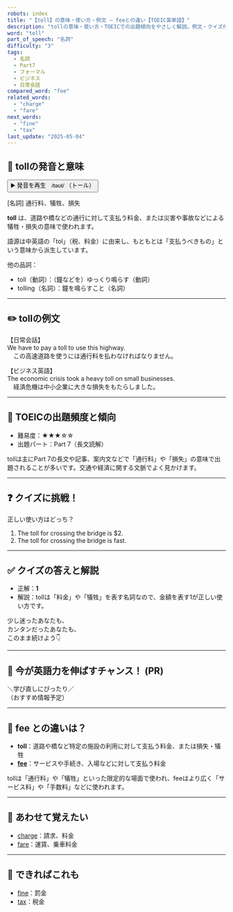 ```yaml
---
robots: index
title: "【toll】の意味・使い方・例文 ― feeとの違い【TOEIC英単語】"
description: "tollの意味・使い方・TOEICでの出題傾向をやさしく解説。例文・クイズ付きでfeeとの違いもわかりやすく学べます。"
word: "toll"
part_of_speech: "名詞"
difficulty: "3"
tags:
  - 名詞
  - Part7
  - フォーマル
  - ビジネス
  - 日常会話
compared_word: "fee"
related_words:
  - "charge"
  - "fare"
next_words:
  - "fine"
  - "tax"
last_update: "2025-05-04"
---
```


## 🔰 tollの発音と意味

<button class="play-audio" onclick="playTTS('toll')">
  <span class="play-audio-main">
    ▶️ 発音を再生　/təʊl/
  </span>
  <span class="play-audio-sub">
    （トール）
  </span>
</button>

[名詞] 通行料、犠牲、損失

**toll** は、道路や橋などの通行に対して支払う料金、または災害や事故などによる犠牲・損失の意味で使われます。

語源は中英語の「tol」（税、料金）に由来し、もともとは「支払うべきもの」という意味から派生しています。

他の品詞：  
- toll（動詞）：（鐘などを）ゆっくり鳴らす（動詞）
- tolling（名詞）：鐘を鳴らすこと（名詞）

---

## ✏️ tollの例文

【日常会話】  
We have to pay a toll to use this highway.  
　この高速道路を使うには通行料を払わなければなりません。

【ビジネス英語】  
The economic crisis took a heavy toll on small businesses.  
　経済危機は中小企業に大きな損失をもたらしました。

---

## 🎯 TOEICの出題頻度と傾向

- 難易度：★★★☆☆
- 出題パート：Part 7（長文読解）

tollは主にPart 7の長文や記事、案内文などで「通行料」や「損失」の意味で出題されることが多いです。交通や経済に関する文脈でよく見かけます。

---

## ❓ クイズに挑戦！

正しい使い方はどっち？

1. The toll for crossing the bridge is $2.  
2. The toll for crossing the bridge is fast.

---

## ✅ クイズの答えと解説

- 正解：**1**
- 解説：tollは「料金」や「犠牲」を表す名詞なので、金額を表す1が正しい使い方です。

少し迷ったあなたも、  
カンタンだったあなたも、  
このまま続けよう👇️

---

## 🚀 今が英語力を伸ばすチャンス！ (PR)

<div class="info-center">
＼学び直しにぴったり／<br>  
（おすすめ情報予定）
</div>

---

## 🤔  fee との違いは？

- **toll**：道路や橋など特定の施設の利用に対して支払う料金、または損失・犠牲
- **[fee](/word/fee)**：サービスや手続き、入場などに対して支払う料金

tollは「通行料」や「犠牲」といった限定的な場面で使われ、feeはより広く「サービス料」や「手数料」などに使われます。

---

## 🧩 あわせて覚えたい

- [charge](/word/charge)：請求、料金
- [fare](/word/fare)：運賃、乗車料金

---

## 📖 できればこれも

- [fine](/word/fine)：罰金
- [tax](/word/tax)：税金

<!-- cvid: aid00_bid41 -->
